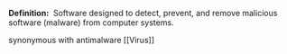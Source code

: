 **Definition:** 
 Software designed to detect, prevent, and remove malicious software (malware) from computer systems.

synonymous with antimalware
[[Virus]]